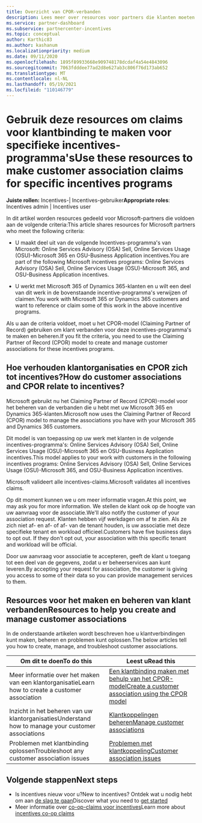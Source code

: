```yaml
---
title: Overzicht van CPOR-verbanden
description: Lees meer over resources voor partners die klanten moeten koppelen aan specifieke incentives-programma's via het Claiming Partner of Record (CPOR)-model.
ms.service: partner-dashboard
ms.subservice: partnercenter-incentives
ms.topic: conceptual
author: Karthic83
ms.author: kashanum
ms.localizationpriority: medium
ms.date: 09/11/2020
ms.openlocfilehash: 1895f89933668e909748178dcdaf4a54e4843096
ms.sourcegitcommit: 7063fdddee77ad2d8e627ab3c806f76d173ab652
ms.translationtype: MT
ms.contentlocale: nl-NL
ms.lasthandoff: 05/19/2021
ms.locfileid: "110146779"
---
```

# <a name="use-these-resources-to-make-customer-association-claims-for-specific-incentives-programs"></a><span data-ttu-id="589cf-103">Gebruik deze resources om claims voor klantbinding te maken voor specifieke incentives-programma's</span><span class="sxs-lookup"><span data-stu-id="589cf-103">Use these resources to make customer association claims for specific incentives programs</span></span>

<span data-ttu-id="589cf-104">**Juiste rollen:** Incentives-| Incentives-gebruiker</span><span class="sxs-lookup"><span data-stu-id="589cf-104">**Appropriate roles**: Incentives admin | Incentives user</span></span>

<span data-ttu-id="589cf-105">In dit artikel worden resources gedeeld voor Microsoft-partners die voldoen aan de volgende criteria:</span><span class="sxs-lookup"><span data-stu-id="589cf-105">This article shares resources for Microsoft partners who meet the following criteria:</span></span>

- <span data-ttu-id="589cf-106">U maakt deel uit van de volgende Incentives-programma's van Microsoft: Online Services Advisory (OSA) Sell, Online Services Usage (OSU)-Microsoft 365 en OSU-Business Application incentives.</span><span class="sxs-lookup"><span data-stu-id="589cf-106">You are part of the following Microsoft incentives programs: Online Services Advisory (OSA) Sell, Online Services Usage (OSU)-Microsoft 365, and OSU-Business Application incentives.</span></span>

- <span data-ttu-id="589cf-107">U werkt met Microsoft 365 of Dynamics 365-klanten en u wilt een deel van dit werk in de bovenstaande incentive-programma's verwijzen of claimen.</span><span class="sxs-lookup"><span data-stu-id="589cf-107">You work with Microsoft 365 or Dynamics 365 customers and want to reference or claim some of this work in the above incentive programs.</span></span>

<span data-ttu-id="589cf-108">Als u aan de criteria voldoet, moet u het CPOR-model (Claiming Partner of Record) gebruiken om klant verbanden voor deze incentives-programma's te maken en beheren.</span><span class="sxs-lookup"><span data-stu-id="589cf-108">If you fit the criteria, you need to use the Claiming Partner of Record (CPOR) model to create and manage customer associations for these incentives programs.</span></span>
 
## <a name="how-do-customer-associations-and-cpor-relate-to-incentives"></a><span data-ttu-id="589cf-109">Hoe verhouden klantorganisaties en CPOR zich tot incentives?</span><span class="sxs-lookup"><span data-stu-id="589cf-109">How do customer associations and CPOR relate to incentives?</span></span>

<span data-ttu-id="589cf-110">Microsoft gebruikt nu het Claiming Partner of Record (CPOR)-model voor het beheren van de verbanden die u hebt met uw Microsoft 365 en Dynamics 365-klanten.</span><span class="sxs-lookup"><span data-stu-id="589cf-110">Microsoft now uses the Claiming Partner of Record (CPOR) model to manage the associations you have with your Microsoft 365 and Dynamics 365 customers.</span></span>

<span data-ttu-id="589cf-111">Dit model is van toepassing op uw werk met klanten in de volgende incentives-programma's: Online Services Advisory (OSA) Sell, Online Services Usage (OSU)-Microsoft 365 en OSU-Business Application incentives.</span><span class="sxs-lookup"><span data-stu-id="589cf-111">This model applies to your work with customers in the following incentives programs: Online Services Advisory (OSA) Sell, Online Services Usage (OSU)-Microsoft 365, and OSU-Business Application incentives.</span></span>

<span data-ttu-id="589cf-112">Microsoft valideert alle incentives-claims.</span><span class="sxs-lookup"><span data-stu-id="589cf-112">Microsoft validates all incentives claims.</span></span>

<span data-ttu-id="589cf-113">Op dit moment kunnen we u om meer informatie vragen.</span><span class="sxs-lookup"><span data-stu-id="589cf-113">At this point, we may ask you for more information.</span></span> <span data-ttu-id="589cf-114">We stellen de klant ook op de hoogte van uw aanvraag voor de associatie.</span><span class="sxs-lookup"><span data-stu-id="589cf-114">We'll also notify the customer of your association request.</span></span> <span data-ttu-id="589cf-115">Klanten hebben vijf werkdagen om af te zien. Als ze zich niet af- en af- of af- van de tenant houden, is uw associatie met deze specifieke tenant en workload officieel.</span><span class="sxs-lookup"><span data-stu-id="589cf-115">Customers have five business days to opt out. If they don't opt out, your association with this specific tenant and workload will be official.</span></span>

<span data-ttu-id="589cf-116">Door uw aanvraag voor associatie te accepteren, geeft de klant u toegang tot een deel van de gegevens, zodat u er beheerservices aan kunt leveren.</span><span class="sxs-lookup"><span data-stu-id="589cf-116">By accepting your request for association, the customer is giving you access to some of their data so you can provide management services to them.</span></span> 

## <a name="resources-to-help-you-create-and-manage-customer-associations"></a><span data-ttu-id="589cf-117">Resources voor het maken en beheren van klant verbanden</span><span class="sxs-lookup"><span data-stu-id="589cf-117">Resources to help you create and manage customer associations</span></span>

<span data-ttu-id="589cf-118">In de onderstaande artikelen wordt beschreven hoe u klantverbindingen kunt maken, beheren en problemen kunt oplossen.</span><span class="sxs-lookup"><span data-stu-id="589cf-118">The below articles tell you how to create, manage, and troubleshoot customer associations.</span></span>

|  <span data-ttu-id="589cf-119">**Om dit te doen**</span><span class="sxs-lookup"><span data-stu-id="589cf-119">**To do this**</span></span>  |  <span data-ttu-id="589cf-120">**Leest u**</span><span class="sxs-lookup"><span data-stu-id="589cf-120">**Read this**</span></span>  |
|--------------|-----------|
| <span data-ttu-id="589cf-121">Meer informatie over het maken van een klantorganisatie</span><span class="sxs-lookup"><span data-stu-id="589cf-121">Learn how to create a customer association</span></span>  | [<span data-ttu-id="589cf-122">Een klantbinding maken met behulp van het CPOR-model</span><span class="sxs-lookup"><span data-stu-id="589cf-122">Create a customer association using the CPOR model</span></span>](submit-osa-claim.md)  |
|<span data-ttu-id="589cf-123">Inzicht in het beheren van uw klantorganisaties</span><span class="sxs-lookup"><span data-stu-id="589cf-123">Understand how to manage your customer associations</span></span>  | [<span data-ttu-id="589cf-124">Klantkoppelingen beheren</span><span class="sxs-lookup"><span data-stu-id="589cf-124">Manage customer associations</span></span>](incentives-manage-customer-associations.md)  |
|<span data-ttu-id="589cf-125">Problemen met klantbinding oplossen</span><span class="sxs-lookup"><span data-stu-id="589cf-125">Troubleshoot any customer association issues</span></span>  | [<span data-ttu-id="589cf-126">Problemen met klantkoppeling</span><span class="sxs-lookup"><span data-stu-id="589cf-126">Customer association issues</span></span>](incentives-customer-association-issues.md)  |

## <a name="next-steps"></a><span data-ttu-id="589cf-127">Volgende stappen</span><span class="sxs-lookup"><span data-stu-id="589cf-127">Next steps</span></span>

- <span data-ttu-id="589cf-128">Is incentives nieuw voor u?</span><span class="sxs-lookup"><span data-stu-id="589cf-128">New to incentives?</span></span> <span data-ttu-id="589cf-129">Ontdek wat u nodig hebt om aan [de slag te gaan](incentives-get-started-intro.md)</span><span class="sxs-lookup"><span data-stu-id="589cf-129">Discover what you need to [get started](incentives-get-started-intro.md)</span></span>
- <span data-ttu-id="589cf-130">Meer informatie over [co-op-claims voor incentives](claims-overview.md)</span><span class="sxs-lookup"><span data-stu-id="589cf-130">Learn more about [incentives co-op claims](claims-overview.md)</span></span>
